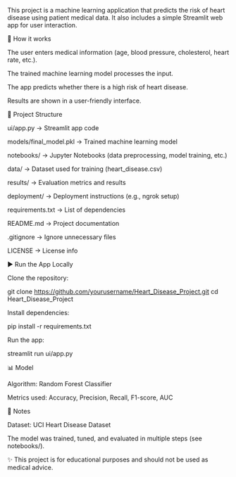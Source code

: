 This project is a machine learning application that predicts the risk of heart disease using patient medical data.
It also includes a simple Streamlit web app for user interaction.

🚀 How it works

The user enters medical information (age, blood pressure, cholesterol, heart rate, etc.).

The trained machine learning model processes the input.

The app predicts whether there is a high risk of heart disease.

Results are shown in a user-friendly interface.

📂 Project Structure

ui/app.py → Streamlit app code

models/final_model.pkl → Trained machine learning model

notebooks/ → Jupyter Notebooks (data preprocessing, model training, etc.)

data/ → Dataset used for training (heart_disease.csv)

results/ → Evaluation metrics and results

deployment/ → Deployment instructions (e.g., ngrok setup)

requirements.txt → List of dependencies

README.md → Project documentation

.gitignore → Ignore unnecessary files

LICENSE → License info

▶️ Run the App Locally

Clone the repository:

git clone https://github.com/yourusername/Heart_Disease_Project.git
cd Heart_Disease_Project


Install dependencies:

pip install -r requirements.txt


Run the app:

streamlit run ui/app.py

📊 Model

Algorithm: Random Forest Classifier

Metrics used: Accuracy, Precision, Recall, F1-score, AUC

📌 Notes

Dataset: UCI Heart Disease Dataset

The model was trained, tuned, and evaluated in multiple steps (see notebooks/).

✨ This project is for educational purposes and should not be used as medical advice.
